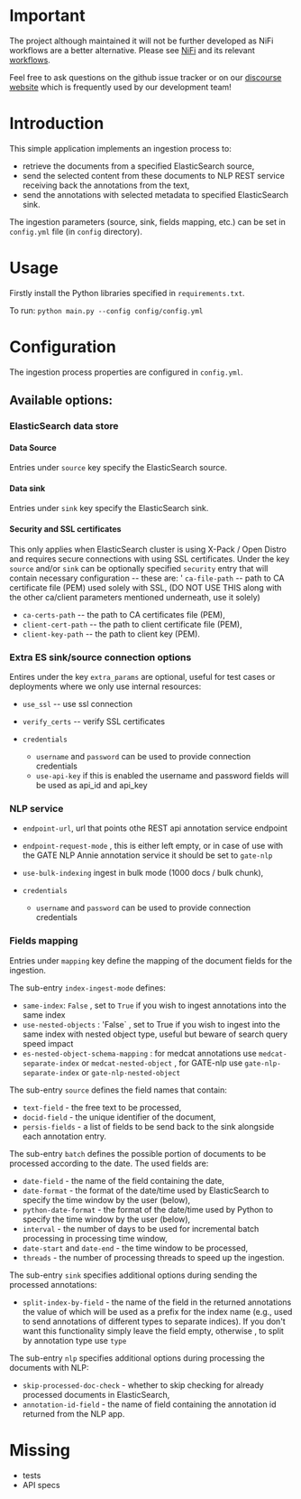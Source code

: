 # Important

The project although maintained it will not be further developed as NiFi workflows are a better alternative. Please see [NiFi](https://github.com/CogStack/CogStack-NiFi) and its relevant [workflows](https://cogstack-nifi.readthedocs.io/en/latest/deploy/workflows.html#annotating-free-text-documents-db-es).

Feel free to ask questions on the github issue tracker or on our [discourse website](https://discourse.cogstack.org) which is frequently used by our development team!
<br>

# Introduction

This simple application implements an ingestion process to: 
- retrieve the documents from a specified ElasticSearch source,
- send the selected content from these documents to NLP REST service receiving back the annotations from the text,
- send the annotations with selected metadata to specified ElasticSearch sink.

The ingestion parameters (source, sink, fields mapping, etc.) can be set in `config.yml` file (in `config` directory).

# Usage

Firstly install the Python libraries specified in `requirements.txt`.

To run:
`python main.py --config config/config.yml`

# Configuration
The ingestion process properties are configured in `config.yml`.

## Available options:

### ElasticSearch data store

#### Data Source
Entries under `source` key specify the ElasticSearch source.

#### Data sink
Entries under `sink` key specify the ElasticSearch sink.

#### Security and SSL certificates
This only applies when ElasticSearch cluster is using X-Pack / Open Distro and requires secure connections with using SSL certificates. Under the key `source` and/or `sink` can be optionally specified `security` entry that will contain necessary configuration -- these are:
' `ca-file-path` -- path to CA certificate file (PEM) used solely with SSL, (DO NOT USE THIS along with the other ca/client parameters mentioned underneath, use it solely)
- `ca-certs-path` -- the path to CA certificates file (PEM),
- `client-cert-path` -- the path to client certificate file (PEM),
- `client-key-path` -- the path to client key (PEM).

### Extra ES sink/source connection options
Entires under the key `extra_params` are optional, useful for test cases or deployments where we only use internal resources:
- `use_ssl` -- use ssl connection
- `verify_certs` -- verify SSL certificates 

- `credentials`
    - `username` and `password` can be used to provide connection credentials
    - `use-api-key` if this is enabled the username and password fields will be used as api_id and api_key 

### NLP service
- `endpoint-url`, url that points othe REST api annotation service endpoint
- `endpoint-request-mode` , this is either left empty, or in case of use with the GATE NLP Annie annotation service it should be set to `gate-nlp`
- `use-bulk-indexing` ingest in bulk mode (1000 docs / bulk chunk), 

- `credentials`
    - `username` and `password` can be used to provide connection credentials

### Fields mapping
Entries under `mapping` key define the mapping of the document fields for the ingestion.

The sub-entry `index-ingest-mode` defines: 
- `same-index`: `False` , set to `True` if you wish to ingest annotations into the same index
- `use-nested-objects` : 'False` , set to True if you wish to ingest into the same index with nested object type, useful but beware of search query speed impact
- `es-nested-object-schema-mapping` : for medcat annotations use `medcat-separate-index` or `medcat-nested-object` , for GATE-nlp use `gate-nlp-separate-index` or `gate-nlp-nested-object`

The sub-entry `source` defines the field names that contain:
- `text-field` - the free text to be processed, 
- `docid-field` - the unique identifier of the document,
- `persis-fields` - a list of fields to be send back to the sink alongside each annotation entry.

The sub-entry `batch` defines the possible portion of documents to be processed according to the date. The used fields are:
- `date-field` - the name of the field containing the date,
- `date-format` - the format of the date/time used by ElasticSearch to specify the time window by the user (below),
- `python-date-format` - the format of the date/time used by Python to specify the time window by the user (below),
- `interval` - the number of days to be used for incremental batch processing in processing time window,
- `date-start` and `date-end` - the time window to be processed,
- `threads` - the number of processing threads to speed up the ingestion.

The sub-entry `sink` specifies additional options during sending the processed annotations:
- `split-index-by-field` - the name of the field in the returned annotations the value of which will be used as a prefix for the index name (e.g., used to send annotations of different types to separate indices). If you don't want this functionality simply leave the field empty, otherwise , to split by annotation type use `type`

The sub-entry `nlp` specifies additional options during processing the documents with NLP:
- `skip-processed-doc-check` - whether to skip checking for already processed documents in ElasticSearch,
- `annotation-id-field` - the name of field containing the annotation id returned from the NLP app.

# Missing
- tests
- API specs
